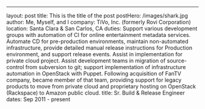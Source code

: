 ---
layout: post
title: This is the title of the post
postHero: /images/shark.jpg
author: Me, Myself, and I
company: TiVo, Inc. (formerly Rovi Corporation)
location: Santa Clara & San Carlos, CA 
duties: Support various development groups with automation of CI for online entertainment metadata services. Automate CD for pre-production environments, maintain non-automated infrastructure, provide detailed manual release instructions for Production environment, and support release events. Assist in implementation for private cloud project. Assist development teams in migration of source-control from subversion to git; support implementation of infrastructure automation in OpenStack with Puppet. Following acquisition of FanTV company, became member of that team, providing support for legacy products to move from private cloud and proprietary hosting on OpenStack (Rackspace) to Amazon public cloud.
title: Sr. Build & Release Engineer
dates: Sep 2011 - present

